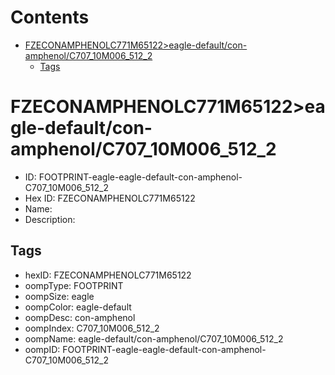 



Contents
========

* [FZECONAMPHENOLC771M65122>eagle-default/con-amphenol/C707_10M006_512_2](#fzeconamphenolc771m65122eagle-defaultcon-amphenolc707_10m006_512_2)
	* [Tags](#tags)

# FZECONAMPHENOLC771M65122>eagle-default/con-amphenol/C707_10M006_512_2

- ID: FOOTPRINT-eagle-eagle-default-con-amphenol-C707_10M006_512_2
- Hex ID: FZECONAMPHENOLC771M65122
- Name: 
- Description: 

## Tags

- hexID: FZECONAMPHENOLC771M65122
- oompType: FOOTPRINT
- oompSize: eagle
- oompColor: eagle-default
- oompDesc: con-amphenol
- oompIndex: C707_10M006_512_2
- oompName: eagle-default/con-amphenol/C707_10M006_512_2
- oompID: FOOTPRINT-eagle-eagle-default-con-amphenol-C707_10M006_512_2

